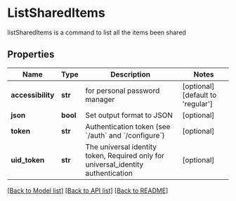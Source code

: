 # ListSharedItems

listSharedItems is a command to list all the items been shared
## Properties
Name | Type | Description | Notes
------------ | ------------- | ------------- | -------------
**accessibility** | **str** | for personal password manager | [optional] [default to 'regular']
**json** | **bool** | Set output format to JSON | [optional] 
**token** | **str** | Authentication token (see &#x60;/auth&#x60; and &#x60;/configure&#x60;) | [optional] 
**uid_token** | **str** | The universal identity token, Required only for universal_identity authentication | [optional] 

[[Back to Model list]](../README.md#documentation-for-models) [[Back to API list]](../README.md#documentation-for-api-endpoints) [[Back to README]](../README.md)



